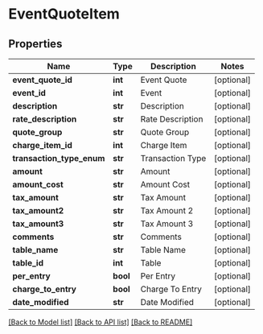 # EventQuoteItem

## Properties
Name | Type | Description | Notes
------------ | ------------- | ------------- | -------------
**event_quote_id** | **int** | Event Quote | [optional] 
**event_id** | **int** | Event | [optional] 
**description** | **str** | Description | [optional] 
**rate_description** | **str** | Rate Description | [optional] 
**quote_group** | **str** | Quote Group | [optional] 
**charge_item_id** | **int** | Charge Item | [optional] 
**transaction_type_enum** | **str** | Transaction Type | [optional] 
**amount** | **str** | Amount | [optional] 
**amount_cost** | **str** | Amount Cost | [optional] 
**tax_amount** | **str** | Tax Amount | [optional] 
**tax_amount2** | **str** | Tax Amount 2 | [optional] 
**tax_amount3** | **str** | Tax Amount 3 | [optional] 
**comments** | **str** | Comments | [optional] 
**table_name** | **str** | Table Name | [optional] 
**table_id** | **int** | Table | [optional] 
**per_entry** | **bool** | Per Entry | [optional] 
**charge_to_entry** | **bool** | Charge To Entry | [optional] 
**date_modified** | **str** | Date Modified | [optional] 

[[Back to Model list]](../README.md#documentation-for-models) [[Back to API list]](../README.md#documentation-for-api-endpoints) [[Back to README]](../README.md)


